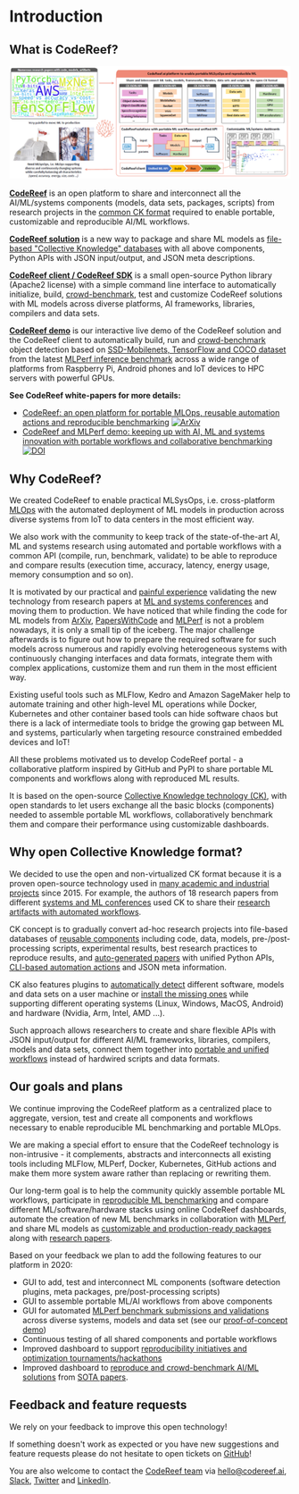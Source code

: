 # Introduction

## What is CodeReef?

![CodeReef platform concept](../static/codereef-platform.png)

**[CodeReef](https://CodeReef.ai/portal)** is an open platform to share and interconnect all the AI/ML/systems components 
(models, data sets, packages, scripts) from research projects in the [common CK format](https://github.com/ctuning/ck)
required to enable portable, customizable and reproducible AI/ML workflows.

**[CodeReef solution](https://CodeReef.ai/portal/search/?q=%22codereef-solution%22)** 
is a new way to package and share ML models 
as [file-based "Collective Knowledge" databases](https://github.com/ctuning/ck) 
with all above components, Python APIs with JSON input/output,
and JSON meta descriptions.

**[CodeReef client / CodeReef SDK](https://github.com/codereef-ai/client)** is a small open-source Python library (Apache2 license) 
with a simple command line interface to automatically initialize, build, [crowd-benchmark](https://CodeReef.ai/portal/c/cr-result), 
test and customize CodeReef solutions with ML models across diverse platforms, AI frameworks, libraries, compilers and data sets.

**[CodeReef demo](https://CodeReef.ai/demo)** is our interactive live demo of the CodeReef solution 
and the CodeReef client to automatically build, run and [crowd-benchmark](https://codereef.ai/portal/c/cr-result/sota-mlperf-object-detection-v0.5-crowd-benchmarking/) 
object detection based on [SSD-Mobilenets, TensorFlow and COCO dataset](https://codereef.ai/portal/c/cr-solution/demo-obj-detection-coco-tf-cpu-benchmark-linux-portable-workflows/#dependencies)
from the latest [MLPerf inference benchmark](https://mlperf.org) across a wide range of platforms 
from Raspberry Pi, Android phones and IoT devices to HPC servers with powerful GPUs.

**See CodeReef white-papers for more details:**
* [CodeReef: an open platform for portable MLOps, reusable automation actions and reproducible benchmarking](https://arxiv.org/abs/2001.07935) [![ArXiv](https://img.shields.io/badge/cs.LG-arXiv%3A2001.07935-B31B1B.svg)](https://arxiv.org/abs/2001.07935)
* [CodeReef and MLPerf demo: keeping up with AI, ML and systems innovation with portable workflows and collaborative benchmarking](https://doi.org/10.5281/zenodo.3625479) [![DOI](https://zenodo.org/badge/DOI/10.5281/zenodo.3625479.svg)](https://doi.org/10.5281/zenodo.3625479)



## Why CodeReef?

We created CodeReef to enable practical MLSysOps, i.e. cross-platform [MLOps](https://en.wikipedia.org/wiki/MLOps)
with the automated deployment of ML models in production across diverse systems
from IoT to data centers in the most efficient way.

We also work with the community to keep track of the state-of-the-art AI, ML and systems research 
using automated and portable workflows with a common API (compile, run, benchmark, validate) 
to be able to reproduce and compare results (execution time, accuracy, latency, 
energy usage, memory consumption and so on).

It is motivated by our practical and [painful experience](https://www.slideshare.net/GrigoriFursin/enabling-open-and-reproducible-computer-systems-research-the-good-the-bad-and-the-ugly-) 
validating the new technology from research papers
at [ML and systems conferences](https://CodeReef.ai/portal/search/?q=%22reproduced-results%22) 
and moving them to production.
We have noticed that while finding the code for ML models from [ArXiv](https://arxiv.org),
[PapersWithCode](https://PapersWithCode.com) and [MLPerf](https://mlperf.org)
is not a problem nowadays, it is only a small tip of the iceberg.
The major challenge afterwards is to figure out how to
prepare the required software for such models across 
numerous and rapidly evolving heterogeneous systems 
with continuously changing interfaces and data formats,
integrate them with complex applications,
customize them and run them in the most efficient way.

Existing useful tools such as MLFlow, Kedro and Amazon SageMaker
help to automate training and other high-level ML operations 
while Docker, Kubernetes and other
container based tools can hide software chaos 
but there is a lack of intermediate tools to bridge the growing
gap between ML and systems, particularly
when targeting resource constrained embedded devices and IoT!

All these problems motivated us to develop CodeReef portal - 
a collaborative platform inspired by GitHub and PyPI
to share portable ML components and workflows along with
reproduced ML results.

It is based on the open-source [Collective Knowledge technology (CK)](https://github.com/ctuning/ck),
with open standards to let users exchange all the basic
blocks (components) needed to  assemble portable
ML workflows, collaboratively benchmark them 
and compare their performance using customizable dashboards.

## Why open Collective Knowledge format?

We decided to use the open and non-virtualized CK format because it is a proven
open-source technology used in [many academic and industrial projects](https://cKnowledge.org/partners) since 2015.
For example, the authors of 18 research papers from
different [systems and ML conferences](https://cTuning.org/ae) used CK to share their
[research artifacts with automated workflows](https://CodeReef.ai/portal/search/?q="portable-workflow-ck").

CK concept is to gradually convert ad-hoc research projects into
file-based databases of [reusable components](https://CodeReef.ai/portal/c/module)
including code, data, models, pre-/post-processing scripts,
experimental results, best research practices to reproduce
results, and [auto-generated papers](https://codereef.ai/portal/search/?q=%22live-paper%22) 
with unified Python APIs, 
[CLI-based automation actions](https://codereef.ai/portal/c/cr-action)
and JSON meta information.

CK also features plugins to [automatically detect](https://CodeReef.ai/portal/c/soft) different software, models 
and data sets on a user machine or [install the missing ones](https://CodeReef.ai/portal/c/package)
 while supporting different operating
systems (Linux, Windows, MacOS, Android) and hardware
(Nvidia, Arm, Intel, AMD ...).

Such approach allows researchers to create and share
flexible APIs with JSON input/output for different AI/ML
frameworks, libraries, compilers, models and data sets,
connect them together into [portable and unified workflows](https://CodeReef.ai/portal/c/program)
instead of hardwired scripts and data formats.

## Our goals and plans

We continue improving the CodeReef platform as a centralized
place to aggregate, version, test and create all components
and workflows necessary to enable reproducible
ML benchmarking and portable MLOps.

We are making a special effort to ensure that the CodeReef technology is non-intrusive - 
it complements, abstracts and interconnects all existing tools
including MLFlow, MLPerf, Docker, Kubernetes, GitHub actions and make
them more system aware rather than replacing or rewriting them.

Our long-term goal is to help the community quickly assemble portable ML workflows,
participate in [reproducible ML benchmarking](https://CodeReef.ai/portal/c/cr-result) 
and compare different ML/software/hardware stacks 
using online CodeReef dashboards, automate the creation of new ML benchmarks
in collaboration with [MLPerf](https://mlperf.org), and share ML models as 
[customizable and production-ready packages](https://CodeReef.ai/portal/c/cr-solution)
along with [research papers](https://cTuning.org/ae).

Based on your feedback we plan to add the following features to our platform in 2020:
* GUI to add, test and interconnect ML components (software detection plugins, meta packages, pre/post-processing scripts)
* GUI to assemble portable ML/AI workflows from above components
* GUI for automated [MLPerf benchmark submissions and validations](https://mlperf.org) across diverse systems, models and data set (see our [proof-of-concept demo](https://codereef.ai/demo))
* Continuous testing of all shared components and portable workflows
* Improved dashboard to support [reproducibility initiatives and optimization tournaments/hackathons](https://codereef.ai/portal/search/?q=%22codereef-news-and-events%22) 
* Improved dashboard to [reproduce and crowd-benchmark AI/ML solutions](https://codereef.ai/portal/search/?q=%22reproduced-results%22) from [SOTA papers](https://codereef.ai/portal/search/?q=%22codereef-library%22).

## Feedback and feature requests

We rely on your feedback to improve this open technology!

If something doesn't work as expected or you have new suggestions 
and feature requests please do not hesitate to open tickets on [GitHub](https://github.com/codereef-ai/client/issues)!

You are also welcome to contact the [CodeReef team](https://CodeReef.ai/team) via [hello@codereef.ai](mailto:hello@codereef.ai),
[Slack](https://codereef.ai/portal/slack), [Twitter](https://twitter.com/codereef_ai) 
and [LinkedIn](https://fr.linkedin.com/company/codereef-ai). 
